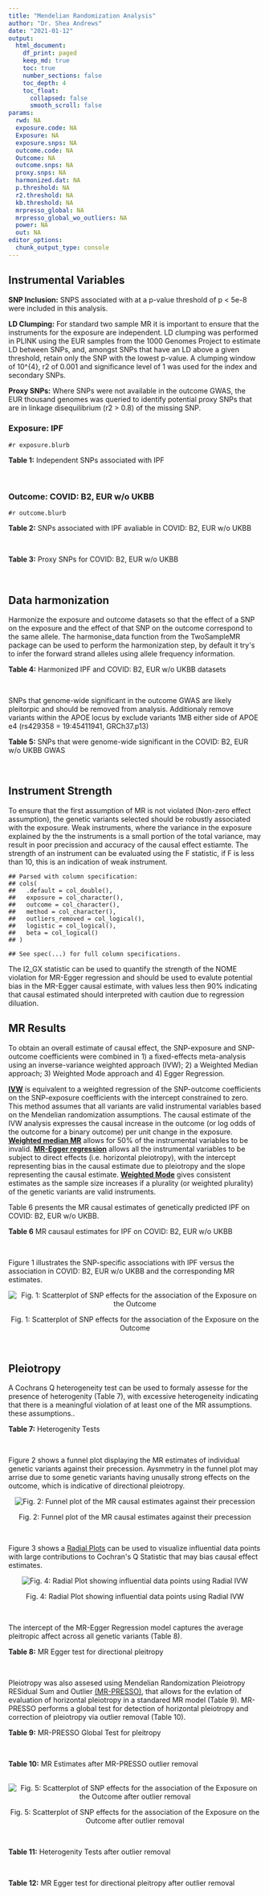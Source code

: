 ```yaml
---
title: "Mendelian Randomization Analysis"
author: "Dr. Shea Andrews"
date: "2021-01-12"
output:
  html_document:
    df_print: paged
    keep_md: true
    toc: true
    number_sections: false
    toc_depth: 4
    toc_float:
      collapsed: false
      smooth_scroll: false
params:
  rwd: NA
  exposure.code: NA
  Exposure: NA
  exposure.snps: NA
  outcome.code: NA
  Outcome: NA
  outcome.snps: NA
  proxy.snps: NA
  harmonized.dat: NA
  p.threshold: NA
  r2.threshold: NA
  kb.threshold: NA
  mrpresso_global: NA
  mrpresso_global_wo_outliers: NA
  power: NA
  out: NA
editor_options:
  chunk_output_type: console
---
```







## Instrumental Variables
**SNP Inclusion:** SNPS associated with at a p-value threshold of p < 5e-8 were included in this analysis.
<br>

**LD Clumping:** For standard two sample MR it is important to ensure that the instruments for the exposure are independent. LD clumping was performed in PLINK using the EUR samples from the 1000 Genomes Project to estimate LD between SNPs, and, amongst SNPs that have an LD above a given threshold, retain only the SNP with the lowest p-value. A clumping window of 10^{4}, r2 of 0.001 and significance level of 1 was used for the index and secondary SNPs.
<br>

**Proxy SNPs:** Where SNPs were not available in the outcome GWAS, the EUR thousand genomes was queried to identify potential proxy SNPs that are in linkage disequilibrium (r2 > 0.8) of the missing SNP.
<br>

### Exposure: IPF
`#r exposure.blurb`
<br>

**Table 1:** Independent SNPs associated with IPF
<div data-pagedtable="false">
  <script data-pagedtable-source type="application/json">
{"columns":[{"label":["SNP"],"name":[1],"type":["chr"],"align":["left"]},{"label":["CHROM"],"name":[2],"type":["dbl"],"align":["right"]},{"label":["POS"],"name":[3],"type":["dbl"],"align":["right"]},{"label":["REF"],"name":[4],"type":["chr"],"align":["left"]},{"label":["ALT"],"name":[5],"type":["chr"],"align":["left"]},{"label":["AF"],"name":[6],"type":["dbl"],"align":["right"]},{"label":["BETA"],"name":[7],"type":["dbl"],"align":["right"]},{"label":["SE"],"name":[8],"type":["dbl"],"align":["right"]},{"label":["Z"],"name":[9],"type":["dbl"],"align":["right"]},{"label":["P"],"name":[10],"type":["dbl"],"align":["right"]},{"label":["N"],"name":[11],"type":["dbl"],"align":["right"]},{"label":["TRAIT"],"name":[12],"type":["chr"],"align":["left"]}],"data":[{"1":"rs78238620","2":"3","3":"44902386","4":"T","5":"A","6":"0.053459","7":"0.4593835","8":"0.07390969","9":"6.215471","10":"5.117086e-10","11":"11259","12":"Idiopathic_Pulmonary_Fibrosis"},{"1":"rs12696304","2":"3","3":"169481271","4":"C","5":"G","6":"0.278854","7":"0.2668156","8":"0.03717319","9":"7.177635","10":"7.092778e-13","11":"11259","12":"Idiopathic_Pulmonary_Fibrosis"},{"1":"rs2013701","2":"4","3":"89885086","4":"G","5":"T","6":"0.487438","7":"-0.2424697","8":"0.03330002","9":"-7.281368","10":"3.304528e-13","11":"11259","12":"Idiopathic_Pulmonary_Fibrosis"},{"1":"rs7725218","2":"5","3":"1282414","4":"G","5":"A","6":"0.323107","7":"-0.3293240","8":"0.03544862","9":"-9.290180","10":"1.540283e-20","11":"11259","12":"Idiopathic_Pulmonary_Fibrosis"},{"1":"rs2076295","2":"6","3":"7563232","4":"T","5":"G","6":"0.468835","7":"0.3799705","8":"0.03322854","9":"11.435066","10":"2.793256e-30","11":"11259","12":"Idiopathic_Pulmonary_Fibrosis"},{"1":"rs12699415","2":"7","3":"1909479","4":"A","5":"G","6":"0.580176","7":"-0.2440172","8":"0.03400225","9":"-7.176502","10":"7.151760e-13","11":"11259","12":"Idiopathic_Pulmonary_Fibrosis"},{"1":"rs2897075","2":"7","3":"99630342","4":"C","5":"T","6":"0.391410","7":"0.2585521","8":"0.03404714","9":"7.593945","10":"3.103096e-14","11":"11259","12":"Idiopathic_Pulmonary_Fibrosis"},{"1":"rs28513081","2":"8","3":"120934126","4":"A","5":"G","6":"0.427310","7":"-0.2034907","8":"0.03346963","9":"-6.079862","10":"1.202864e-09","11":"11259","12":"Idiopathic_Pulmonary_Fibrosis"},{"1":"rs35705950","2":"11","3":"1241221","4":"G","5":"T","6":"0.140904","7":"1.5773608","8":"0.05180105","9":"30.450365","10":"1.184630e-203","11":"11259","12":"Idiopathic_Pulmonary_Fibrosis"},{"1":"rs9577395","2":"13","3":"113534984","4":"C","5":"G","6":"0.207732","7":"-0.2642992","8":"0.04115030","9":"-6.422778","10":"1.338099e-10","11":"11259","12":"Idiopathic_Pulmonary_Fibrosis"},{"1":"rs59424629","2":"15","3":"40720542","4":"G","5":"T","6":"0.538260","7":"0.2678313","8":"0.03320740","9":"8.065411","10":"7.298965e-16","11":"11259","12":"Idiopathic_Pulmonary_Fibrosis"},{"1":"rs62023891","2":"15","3":"86097216","4":"G","5":"A","6":"0.300615","7":"0.2356498","8":"0.03664299","9":"6.430965","10":"1.267962e-10","11":"11259","12":"Idiopathic_Pulmonary_Fibrosis"},{"1":"rs17652520","2":"17","3":"44098967","4":"G","5":"A","6":"0.214766","7":"-0.3286135","8":"0.04066747","9":"-8.080502","10":"6.450078e-16","11":"11259","12":"Idiopathic_Pulmonary_Fibrosis"},{"1":"rs12610495","2":"19","3":"4717672","4":"A","5":"G","6":"0.305555","7":"0.2722340","8":"0.03899250","9":"6.981701","10":"2.916276e-12","11":"11259","12":"Idiopathic_Pulmonary_Fibrosis"},{"1":"rs41308092","2":"20","3":"62324391","4":"G","5":"A","6":"0.019674","7":"0.7503587","8":"0.12196998","9":"6.151995","10":"7.651443e-10","11":"11259","12":"Idiopathic_Pulmonary_Fibrosis"}],"options":{"columns":{"min":{},"max":[10]},"rows":{"min":[10],"max":[10]},"pages":{}}}
  </script>
</div>
<br>

### Outcome: COVID: B2, EUR w/o UKBB
`#r outcome.blurb`
<br>

**Table 2:** SNPs associated with IPF avaliable in COVID: B2, EUR w/o UKBB
<div data-pagedtable="false">
  <script data-pagedtable-source type="application/json">
{"columns":[{"label":["SNP"],"name":[1],"type":["chr"],"align":["left"]},{"label":["CHROM"],"name":[2],"type":["dbl"],"align":["right"]},{"label":["POS"],"name":[3],"type":["dbl"],"align":["right"]},{"label":["REF"],"name":[4],"type":["chr"],"align":["left"]},{"label":["ALT"],"name":[5],"type":["chr"],"align":["left"]},{"label":["AF"],"name":[6],"type":["dbl"],"align":["right"]},{"label":["BETA"],"name":[7],"type":["dbl"],"align":["right"]},{"label":["SE"],"name":[8],"type":["dbl"],"align":["right"]},{"label":["Z"],"name":[9],"type":["dbl"],"align":["right"]},{"label":["P"],"name":[10],"type":["dbl"],"align":["right"]},{"label":["N"],"name":[11],"type":["dbl"],"align":["right"]},{"label":["TRAIT"],"name":[12],"type":["chr"],"align":["left"]}],"data":[{"1":"rs78238620","2":"3","3":"44902386","4":"T","5":"A","6":"0.0556","7":"0.0164210","8":"0.042863","9":"0.38310431","10":"7.016e-01","11":"1557411","12":"COVID_B2__EUR_w/o_UKBB"},{"1":"rs12696304","2":"3","3":"169481271","4":"C","5":"G","6":"0.2624","7":"-0.0030591","8":"0.022295","9":"-0.13721014","10":"8.909e-01","11":"1557411","12":"COVID_B2__EUR_w/o_UKBB"},{"1":"rs2013701","2":"4","3":"89885086","4":"G","5":"T","6":"0.5110","7":"-0.0243200","8":"0.020140","9":"-1.20754717","10":"2.272e-01","11":"1556798","12":"COVID_B2__EUR_w/o_UKBB"},{"1":"rs7725218","2":"5","3":"1282414","4":"G","5":"A","6":"0.3499","7":"-0.0310240","8":"0.020861","9":"-1.48717703","10":"1.370e-01","11":"1557411","12":"COVID_B2__EUR_w/o_UKBB"},{"1":"rs2076295","2":"6","3":"7563232","4":"T","5":"G","6":"0.4421","7":"0.0449760","8":"0.023905","9":"1.88144740","10":"5.991e-02","11":"1544739","12":"COVID_B2__EUR_w/o_UKBB"},{"1":"rs12699415","2":"7","3":"1909479","4":"A","5":"G","6":"0.5824","7":"-0.0478090","8":"0.020385","9":"-2.34530292","10":"1.901e-02","11":"1557411","12":"COVID_B2__EUR_w/o_UKBB"},{"1":"rs2897075","2":"7","3":"99630342","4":"C","5":"T","6":"0.3777","7":"0.0890520","8":"0.021694","9":"4.10491380","10":"4.044e-05","11":"1553561","12":"COVID_B2__EUR_w/o_UKBB"},{"1":"rs28513081","2":"8","3":"120934126","4":"A","5":"G","6":"0.4606","7":"-0.0429060","8":"0.022896","9":"-1.87395178","10":"6.094e-02","11":"1547355","12":"COVID_B2__EUR_w/o_UKBB"},{"1":"rs35705950","2":"11","3":"1241221","4":"G","5":"T","6":"0.1076","7":"-0.1246500","8":"0.038988","9":"-3.19713758","10":"1.388e-03","11":"1272323","12":"COVID_B2__EUR_w/o_UKBB"},{"1":"rs9577395","2":"13","3":"113534984","4":"C","5":"G","6":"0.2228","7":"0.1021800","8":"0.023978","9":"4.26140629","10":"2.032e-05","11":"1557411","12":"COVID_B2__EUR_w/o_UKBB"},{"1":"rs59424629","2":"15","3":"40720542","4":"G","5":"T","6":"0.5438","7":"0.0266780","8":"0.020126","9":"1.32554904","10":"1.850e-01","11":"1557411","12":"COVID_B2__EUR_w/o_UKBB"},{"1":"rs62023891","2":"15","3":"86097216","4":"G","5":"A","6":"0.2882","7":"0.0022737","8":"0.022796","9":"0.09974118","10":"9.206e-01","11":"1557411","12":"COVID_B2__EUR_w/o_UKBB"},{"1":"rs17652520","2":"17","3":"44098967","4":"G","5":"A","6":"0.1865","7":"-0.0735880","8":"0.027495","9":"-2.67641389","10":"7.442e-03","11":"1547355","12":"COVID_B2__EUR_w/o_UKBB"},{"1":"rs12610495","2":"19","3":"4717672","4":"A","5":"G","6":"0.3016","7":"0.1435900","8":"0.026190","9":"5.48262696","10":"4.187e-08","11":"1544739","12":"COVID_B2__EUR_w/o_UKBB"},{"1":"rs41308092","2":"20","3":"62324391","4":"G","5":"A","6":"0.0254","7":"0.0230980","8":"0.078077","9":"0.29583616","10":"7.674e-01","11":"1552675","12":"COVID_B2__EUR_w/o_UKBB"}],"options":{"columns":{"min":{},"max":[10]},"rows":{"min":[10],"max":[10]},"pages":{}}}
  </script>
</div>
<br>

**Table 3:** Proxy SNPs for COVID: B2, EUR w/o UKBB
<div data-pagedtable="false">
  <script data-pagedtable-source type="application/json">
{"columns":[{"label":["proxy.outcome"],"name":[1],"type":["lgl"],"align":["right"]},{"label":["target_snp"],"name":[2],"type":["lgl"],"align":["right"]},{"label":["proxy_snp"],"name":[3],"type":["lgl"],"align":["right"]},{"label":["ld.r2"],"name":[4],"type":["lgl"],"align":["right"]},{"label":["Dprime"],"name":[5],"type":["lgl"],"align":["right"]},{"label":["ref.proxy"],"name":[6],"type":["lgl"],"align":["right"]},{"label":["alt.proxy"],"name":[7],"type":["lgl"],"align":["right"]},{"label":["CHROM"],"name":[8],"type":["lgl"],"align":["right"]},{"label":["POS"],"name":[9],"type":["lgl"],"align":["right"]},{"label":["ALT.proxy"],"name":[10],"type":["lgl"],"align":["right"]},{"label":["REF.proxy"],"name":[11],"type":["lgl"],"align":["right"]},{"label":["AF"],"name":[12],"type":["lgl"],"align":["right"]},{"label":["BETA"],"name":[13],"type":["lgl"],"align":["right"]},{"label":["SE"],"name":[14],"type":["lgl"],"align":["right"]},{"label":["P"],"name":[15],"type":["lgl"],"align":["right"]},{"label":["N"],"name":[16],"type":["lgl"],"align":["right"]},{"label":["ref"],"name":[17],"type":["lgl"],"align":["right"]},{"label":["alt"],"name":[18],"type":["lgl"],"align":["right"]},{"label":["ALT"],"name":[19],"type":["lgl"],"align":["right"]},{"label":["REF"],"name":[20],"type":["lgl"],"align":["right"]},{"label":["PHASE"],"name":[21],"type":["lgl"],"align":["right"]}],"data":[{"1":"NA","2":"NA","3":"NA","4":"NA","5":"NA","6":"NA","7":"NA","8":"NA","9":"NA","10":"NA","11":"NA","12":"NA","13":"NA","14":"NA","15":"NA","16":"NA","17":"NA","18":"NA","19":"NA","20":"NA","21":"NA"}],"options":{"columns":{"min":{},"max":[10]},"rows":{"min":[10],"max":[10]},"pages":{}}}
  </script>
</div>
<br>

## Data harmonization
Harmonize the exposure and outcome datasets so that the effect of a SNP on the exposure and the effect of that SNP on the outcome correspond to the same allele. The harmonise_data function from the TwoSampleMR package can be used to perform the harmonization step, by default it try's to infer the forward strand alleles using allele frequency information.
<br>

**Table 4:** Harmonized IPF and COVID: B2, EUR w/o UKBB datasets
<div data-pagedtable="false">
  <script data-pagedtable-source type="application/json">
{"columns":[{"label":["SNP"],"name":[1],"type":["chr"],"align":["left"]},{"label":["effect_allele.exposure"],"name":[2],"type":["chr"],"align":["left"]},{"label":["other_allele.exposure"],"name":[3],"type":["chr"],"align":["left"]},{"label":["effect_allele.outcome"],"name":[4],"type":["chr"],"align":["left"]},{"label":["other_allele.outcome"],"name":[5],"type":["chr"],"align":["left"]},{"label":["beta.exposure"],"name":[6],"type":["dbl"],"align":["right"]},{"label":["beta.outcome"],"name":[7],"type":["dbl"],"align":["right"]},{"label":["eaf.exposure"],"name":[8],"type":["dbl"],"align":["right"]},{"label":["eaf.outcome"],"name":[9],"type":["dbl"],"align":["right"]},{"label":["remove"],"name":[10],"type":["lgl"],"align":["right"]},{"label":["palindromic"],"name":[11],"type":["lgl"],"align":["right"]},{"label":["ambiguous"],"name":[12],"type":["lgl"],"align":["right"]},{"label":["id.outcome"],"name":[13],"type":["chr"],"align":["left"]},{"label":["chr.outcome"],"name":[14],"type":["dbl"],"align":["right"]},{"label":["pos.outcome"],"name":[15],"type":["dbl"],"align":["right"]},{"label":["se.outcome"],"name":[16],"type":["dbl"],"align":["right"]},{"label":["z.outcome"],"name":[17],"type":["dbl"],"align":["right"]},{"label":["pval.outcome"],"name":[18],"type":["dbl"],"align":["right"]},{"label":["samplesize.outcome"],"name":[19],"type":["dbl"],"align":["right"]},{"label":["outcome"],"name":[20],"type":["chr"],"align":["left"]},{"label":["mr_keep.outcome"],"name":[21],"type":["lgl"],"align":["right"]},{"label":["pval_origin.outcome"],"name":[22],"type":["chr"],"align":["left"]},{"label":["chr.exposure"],"name":[23],"type":["dbl"],"align":["right"]},{"label":["pos.exposure"],"name":[24],"type":["dbl"],"align":["right"]},{"label":["se.exposure"],"name":[25],"type":["dbl"],"align":["right"]},{"label":["z.exposure"],"name":[26],"type":["dbl"],"align":["right"]},{"label":["pval.exposure"],"name":[27],"type":["dbl"],"align":["right"]},{"label":["samplesize.exposure"],"name":[28],"type":["dbl"],"align":["right"]},{"label":["exposure"],"name":[29],"type":["chr"],"align":["left"]},{"label":["mr_keep.exposure"],"name":[30],"type":["lgl"],"align":["right"]},{"label":["pval_origin.exposure"],"name":[31],"type":["chr"],"align":["left"]},{"label":["id.exposure"],"name":[32],"type":["chr"],"align":["left"]},{"label":["action"],"name":[33],"type":["dbl"],"align":["right"]},{"label":["mr_keep"],"name":[34],"type":["lgl"],"align":["right"]},{"label":["pt"],"name":[35],"type":["dbl"],"align":["right"]},{"label":["pleitropy_keep"],"name":[36],"type":["lgl"],"align":["right"]},{"label":["mrpresso_RSSobs"],"name":[37],"type":["dbl"],"align":["right"]},{"label":["mrpresso_pval"],"name":[38],"type":["chr"],"align":["left"]},{"label":["mrpresso_keep"],"name":[39],"type":["lgl"],"align":["right"]}],"data":[{"1":"rs12610495","2":"G","3":"A","4":"G","5":"A","6":"0.2722340","7":"0.1435900","8":"0.305555","9":"0.3016","10":"FALSE","11":"FALSE","12":"FALSE","13":"Zynj4z","14":"19","15":"4717672","16":"0.026190","17":"5.48262696","18":"4.187e-08","19":"1544739","20":"covidhgi2020B2v5alleurLeaveUKBB","21":"TRUE","22":"reported","23":"19","24":"4717672","25":"0.03899250","26":"6.981701","27":"2.916276e-12","28":"11259","29":"Allen2020ipf","30":"TRUE","31":"reported","32":"DrGBSN","33":"2","34":"TRUE","35":"5e-08","36":"TRUE","37":"1.971950e-02","38":"<0.0015","39":"FALSE"},{"1":"rs12696304","2":"G","3":"C","4":"G","5":"C","6":"0.2668156","7":"-0.0030591","8":"0.278854","9":"0.2624","10":"FALSE","11":"TRUE","12":"FALSE","13":"Zynj4z","14":"3","15":"169481271","16":"0.022295","17":"-0.13721014","18":"8.909e-01","19":"1557411","20":"covidhgi2020B2v5alleurLeaveUKBB","21":"TRUE","22":"reported","23":"3","24":"169481271","25":"0.03717319","26":"7.177635","27":"7.092778e-13","28":"11259","29":"Allen2020ipf","30":"TRUE","31":"reported","32":"DrGBSN","33":"2","34":"TRUE","35":"5e-08","36":"TRUE","37":"1.133381e-04","38":"1","39":"TRUE"},{"1":"rs12699415","2":"G","3":"A","4":"G","5":"A","6":"-0.2440172","7":"-0.0478090","8":"0.580176","9":"0.5824","10":"FALSE","11":"FALSE","12":"FALSE","13":"Zynj4z","14":"7","15":"1909479","16":"0.020385","17":"-2.34530292","18":"1.901e-02","19":"1557411","20":"covidhgi2020B2v5alleurLeaveUKBB","21":"TRUE","22":"reported","23":"7","24":"1909479","25":"0.03400225","26":"-7.176502","27":"7.151760e-13","28":"11259","29":"Allen2020ipf","30":"TRUE","31":"reported","32":"DrGBSN","33":"2","34":"TRUE","35":"5e-08","36":"TRUE","37":"1.843435e-03","38":"0.591","39":"TRUE"},{"1":"rs17652520","2":"A","3":"G","4":"A","5":"G","6":"-0.3286135","7":"-0.0735880","8":"0.214766","9":"0.1865","10":"FALSE","11":"FALSE","12":"FALSE","13":"Zynj4z","14":"17","15":"44098967","16":"0.027495","17":"-2.67641389","18":"7.442e-03","19":"1547355","20":"covidhgi2020B2v5alleurLeaveUKBB","21":"TRUE","22":"reported","23":"17","24":"44098967","25":"0.04066747","26":"-8.080502","27":"6.450078e-16","28":"11259","29":"Allen2020ipf","30":"TRUE","31":"reported","32":"DrGBSN","33":"2","34":"TRUE","35":"5e-08","36":"TRUE","37":"4.541632e-03","38":"0.189","39":"TRUE"},{"1":"rs2013701","2":"T","3":"G","4":"T","5":"G","6":"-0.2424697","7":"-0.0243200","8":"0.487438","9":"0.5110","10":"FALSE","11":"FALSE","12":"FALSE","13":"Zynj4z","14":"4","15":"89885086","16":"0.020140","17":"-1.20754717","18":"2.272e-01","19":"1556798","20":"covidhgi2020B2v5alleurLeaveUKBB","21":"TRUE","22":"reported","23":"4","24":"89885086","25":"0.03330002","26":"-7.281368","27":"3.304528e-13","28":"11259","29":"Allen2020ipf","30":"TRUE","31":"reported","32":"DrGBSN","33":"2","34":"TRUE","35":"5e-08","36":"TRUE","37":"3.437216e-04","38":"1","39":"TRUE"},{"1":"rs2076295","2":"G","3":"T","4":"G","5":"T","6":"0.3799705","7":"0.0449760","8":"0.468835","9":"0.4421","10":"FALSE","11":"FALSE","12":"FALSE","13":"Zynj4z","14":"6","15":"7563232","16":"0.023905","17":"1.88144740","18":"5.991e-02","19":"1544739","20":"covidhgi2020B2v5alleurLeaveUKBB","21":"TRUE","22":"reported","23":"6","24":"7563232","25":"0.03322854","26":"11.435066","27":"2.793256e-30","28":"11259","29":"Allen2020ipf","30":"TRUE","31":"reported","32":"DrGBSN","33":"2","34":"TRUE","35":"5e-08","36":"TRUE","37":"1.394831e-03","38":"1","39":"TRUE"},{"1":"rs28513081","2":"G","3":"A","4":"G","5":"A","6":"-0.2034907","7":"-0.0429060","8":"0.427310","9":"0.4606","10":"FALSE","11":"FALSE","12":"FALSE","13":"Zynj4z","14":"8","15":"120934126","16":"0.022896","17":"-1.87395178","18":"6.094e-02","19":"1547355","20":"covidhgi2020B2v5alleurLeaveUKBB","21":"TRUE","22":"reported","23":"8","24":"120934126","25":"0.03346963","26":"-6.079862","27":"1.202864e-09","28":"11259","29":"Allen2020ipf","30":"TRUE","31":"reported","32":"DrGBSN","33":"2","34":"TRUE","35":"5e-08","36":"TRUE","37":"1.464203e-03","38":"1","39":"TRUE"},{"1":"rs2897075","2":"T","3":"C","4":"T","5":"C","6":"0.2585521","7":"0.0890520","8":"0.391410","9":"0.3777","10":"FALSE","11":"FALSE","12":"FALSE","13":"Zynj4z","14":"7","15":"99630342","16":"0.021694","17":"4.10491380","18":"4.044e-05","19":"1553561","20":"covidhgi2020B2v5alleurLeaveUKBB","21":"TRUE","22":"reported","23":"7","24":"99630342","25":"0.03404714","26":"7.593945","27":"3.103096e-14","28":"11259","29":"Allen2020ipf","30":"TRUE","31":"reported","32":"DrGBSN","33":"2","34":"TRUE","35":"5e-08","36":"TRUE","37":"7.297317e-03","38":"<0.0015","39":"FALSE"},{"1":"rs35705950","2":"T","3":"G","4":"T","5":"G","6":"1.5773608","7":"-0.1246500","8":"0.140904","9":"0.1076","10":"FALSE","11":"FALSE","12":"FALSE","13":"Zynj4z","14":"11","15":"1241221","16":"0.038988","17":"-3.19713758","18":"1.388e-03","19":"1272323","20":"covidhgi2020B2v5alleurLeaveUKBB","21":"TRUE","22":"reported","23":"11","24":"1241221","25":"0.05180105","26":"30.450365","27":"1.000000e-200","28":"11259","29":"Allen2020ipf","30":"TRUE","31":"reported","32":"DrGBSN","33":"2","34":"TRUE","35":"5e-08","36":"TRUE","37":"9.152169e-02","38":"<0.0015","39":"FALSE"},{"1":"rs41308092","2":"A","3":"G","4":"A","5":"G","6":"0.7503587","7":"0.0230980","8":"0.019674","9":"0.0254","10":"FALSE","11":"FALSE","12":"FALSE","13":"Zynj4z","14":"20","15":"62324391","16":"0.078077","17":"0.29583616","18":"7.674e-01","19":"1552675","20":"covidhgi2020B2v5alleurLeaveUKBB","21":"TRUE","22":"reported","23":"20","24":"62324391","25":"0.12196998","26":"6.151995","27":"7.651443e-10","28":"11259","29":"Allen2020ipf","30":"TRUE","31":"reported","32":"DrGBSN","33":"2","34":"TRUE","35":"5e-08","36":"TRUE","37":"9.064928e-06","38":"1","39":"TRUE"},{"1":"rs59424629","2":"T","3":"G","4":"T","5":"G","6":"0.2678313","7":"0.0266780","8":"0.538260","9":"0.5438","10":"FALSE","11":"FALSE","12":"FALSE","13":"Zynj4z","14":"15","15":"40720542","16":"0.020126","17":"1.32554904","18":"1.850e-01","19":"1557411","20":"covidhgi2020B2v5alleurLeaveUKBB","21":"TRUE","22":"reported","23":"15","24":"40720542","25":"0.03320740","26":"8.065411","27":"7.298965e-16","28":"11259","29":"Allen2020ipf","30":"TRUE","31":"reported","32":"DrGBSN","33":"2","34":"TRUE","35":"5e-08","36":"TRUE","37":"4.191441e-04","38":"1","39":"TRUE"},{"1":"rs62023891","2":"A","3":"G","4":"A","5":"G","6":"0.2356498","7":"0.0022737","8":"0.300615","9":"0.2882","10":"FALSE","11":"FALSE","12":"FALSE","13":"Zynj4z","14":"15","15":"86097216","16":"0.022796","17":"0.09974118","18":"9.206e-01","19":"1557411","20":"covidhgi2020B2v5alleurLeaveUKBB","21":"TRUE","22":"reported","23":"15","24":"86097216","25":"0.03664299","26":"6.430965","27":"1.267962e-10","28":"11259","29":"Allen2020ipf","30":"TRUE","31":"reported","32":"DrGBSN","33":"2","34":"TRUE","35":"5e-08","36":"TRUE","37":"1.747920e-05","38":"1","39":"TRUE"},{"1":"rs7725218","2":"A","3":"G","4":"A","5":"G","6":"-0.3293240","7":"-0.0310240","8":"0.323107","9":"0.3499","10":"FALSE","11":"FALSE","12":"FALSE","13":"Zynj4z","14":"5","15":"1282414","16":"0.020861","17":"-1.48717703","18":"1.370e-01","19":"1557411","20":"covidhgi2020B2v5alleurLeaveUKBB","21":"TRUE","22":"reported","23":"5","24":"1282414","25":"0.03544862","26":"-9.290180","27":"1.540283e-20","28":"11259","29":"Allen2020ipf","30":"TRUE","31":"reported","32":"DrGBSN","33":"2","34":"TRUE","35":"5e-08","36":"TRUE","37":"5.663112e-04","38":"1","39":"TRUE"},{"1":"rs78238620","2":"A","3":"T","4":"A","5":"T","6":"0.4593835","7":"0.0164210","8":"0.053459","9":"0.0556","10":"FALSE","11":"TRUE","12":"FALSE","13":"Zynj4z","14":"3","15":"44902386","16":"0.042863","17":"0.38310431","18":"7.016e-01","19":"1557411","20":"covidhgi2020B2v5alleurLeaveUKBB","21":"TRUE","22":"reported","23":"3","24":"44902386","25":"0.07390969","26":"6.215471","27":"5.117086e-10","28":"11259","29":"Allen2020ipf","30":"TRUE","31":"reported","32":"DrGBSN","33":"2","34":"TRUE","35":"5e-08","36":"TRUE","37":"1.771520e-05","38":"1","39":"TRUE"},{"1":"rs9577395","2":"G","3":"C","4":"G","5":"C","6":"-0.2642992","7":"0.1021800","8":"0.207732","9":"0.2228","10":"FALSE","11":"TRUE","12":"FALSE","13":"Zynj4z","14":"13","15":"113534984","16":"0.023978","17":"4.26140629","18":"2.032e-05","19":"1557411","20":"covidhgi2020B2v5alleurLeaveUKBB","21":"TRUE","22":"reported","23":"13","24":"113534984","25":"0.04115030","26":"-6.422778","27":"1.338099e-10","28":"11259","29":"Allen2020ipf","30":"TRUE","31":"reported","32":"DrGBSN","33":"2","34":"TRUE","35":"5e-08","36":"TRUE","37":"1.277804e-02","38":"0.0015","39":"FALSE"}],"options":{"columns":{"min":{},"max":[10]},"rows":{"min":[10],"max":[10]},"pages":{}}}
  </script>
</div>
<br>

SNPs that genome-wide significant in the outcome GWAS are likely pleitorpic and should be removed from analysis. Additionaly remove variants within the APOE locus by exclude variants 1MB either side of APOE e4 (rs429358 = 19:45411941, GRCh37.p13)
<br>


**Table 5:** SNPs that were genome-wide significant in the COVID: B2, EUR w/o UKBB GWAS
<div data-pagedtable="false">
  <script data-pagedtable-source type="application/json">
{"columns":[{"label":["SNP"],"name":[1],"type":["chr"],"align":["left"]},{"label":["chr.outcome"],"name":[2],"type":["dbl"],"align":["right"]},{"label":["pos.outcome"],"name":[3],"type":["dbl"],"align":["right"]},{"label":["pval.exposure"],"name":[4],"type":["dbl"],"align":["right"]},{"label":["pval.outcome"],"name":[5],"type":["dbl"],"align":["right"]}],"data":[],"options":{"columns":{"min":{},"max":[10]},"rows":{"min":[10],"max":[10]},"pages":{}}}
  </script>
</div>
<br>


## Instrument Strength
To ensure that the first assumption of MR is not violated (Non-zero effect assumption), the genetic variants selected should be robustly associated with the exposure. Weak instruments, where the variance in the exposure explained by the the instruments is a small portion of the total variance, may result in poor precission and accuracy of the causal effect estiamte. The strength of an instrument can be evaluated using the F statistic, if F is less than 10, this is an indication of weak instrument.


```
## Parsed with column specification:
## cols(
##   .default = col_double(),
##   exposure = col_character(),
##   outcome = col_character(),
##   method = col_character(),
##   outliers_removed = col_logical(),
##   logistic = col_logical(),
##   beta = col_logical()
## )
```

```
## See spec(...) for full column specifications.
```

<div data-pagedtable="false">
  <script data-pagedtable-source type="application/json">
{"columns":[{"label":["outliers_removed"],"name":[1],"type":["lgl"],"align":["right"]},{"label":["pve.exposure"],"name":[2],"type":["dbl"],"align":["right"]},{"label":["F"],"name":[3],"type":["dbl"],"align":["right"]},{"label":["Alpha"],"name":[4],"type":["dbl"],"align":["right"]},{"label":["NCP"],"name":[5],"type":["dbl"],"align":["right"]},{"label":["Power"],"name":[6],"type":["dbl"],"align":["right"]}],"data":[{"1":"FALSE","2":"0.14289659","3":"124.96246","4":"0.05","5":"8.367354","6":"0.8245064"},{"1":"TRUE","2":"0.05826355","3":"63.25744","4":"0.05","5":"39.659399","6":"0.9999928"}],"options":{"columns":{"min":{},"max":[10]},"rows":{"min":[10],"max":[10]},"pages":{}}}
  </script>
</div>

The I2_GX statistic can be used to quantify the strength of the NOME violation for MR-Egger regression and should be used to evalute potential bias in the MR-Egger causal estimate, with values less then 90% indicating that causal estimated should interpreted with caution due to regression diluation.

<div data-pagedtable="false">
  <script data-pagedtable-source type="application/json">
{"columns":[{"label":["outliers_removed"],"name":[1],"type":["lgl"],"align":["right"]},{"label":["Isq_gx"],"name":[2],"type":["dbl"],"align":["right"]}],"data":[{"1":"FALSE","2":"0.9684725"},{"1":"TRUE","2":"0.5439548"}],"options":{"columns":{"min":{},"max":[10]},"rows":{"min":[10],"max":[10]},"pages":{}}}
  </script>
</div>


##  MR Results
To obtain an overall estimate of causal effect, the SNP-exposure and SNP-outcome coefficients were combined in 1) a fixed-effects meta-analysis using an inverse-variance weighted approach (IVW); 2) a Weighted Median approach; 3) Weighted Mode approach and 4) Egger Regression.


[**IVW**](https://doi.org/10.1002/gepi.21758) is equivalent to a weighted regression of the SNP-outcome coefficients on the SNP-exposure coefficients with the intercept constrained to zero. This method assumes that all variants are valid instrumental variables based on the Mendelian randomization assumptions. The causal estimate of the IVW analysis expresses the causal increase in the outcome (or log odds of the outcome for a binary outcome) per unit change in the exposure. [**Weighted median MR**](https://doi.org/10.1002/gepi.21965) allows for 50% of the instrumental variables to be invalid. [**MR-Egger regression**](https://doi.org/10.1093/ije/dyw220) allows all the instrumental variables to be subject to direct effects (i.e. horizontal pleiotropy), with the intercept representing bias in the causal estimate due to pleiotropy and the slope representing the causal estimate. [**Weighted Mode**](https://doi.org/10.1093/ije/dyx102) gives consistent estimates as the sample size increases if a plurality (or weighted plurality) of the genetic variants are valid instruments.
<br>



Table 6 presents the MR causal estimates of genetically predicted IPF on COVID: B2, EUR w/o UKBB.
<br>

**Table 6** MR causaul estimates for IPF on COVID: B2, EUR w/o UKBB
<div data-pagedtable="false">
  <script data-pagedtable-source type="application/json">
{"columns":[{"label":["id.exposure"],"name":[1],"type":["chr"],"align":["left"]},{"label":["id.outcome"],"name":[2],"type":["chr"],"align":["left"]},{"label":["outcome"],"name":[3],"type":["fctr"],"align":["left"]},{"label":["exposure"],"name":[4],"type":["fctr"],"align":["left"]},{"label":["method"],"name":[5],"type":["fctr"],"align":["left"]},{"label":["nsnp"],"name":[6],"type":["int"],"align":["right"]},{"label":["b"],"name":[7],"type":["dbl"],"align":["right"]},{"label":["se"],"name":[8],"type":["dbl"],"align":["right"]},{"label":["pval"],"name":[9],"type":["dbl"],"align":["right"]}],"data":[{"1":"DrGBSN","2":"Zynj4z","3":"covidhgi2020B2v5alleurLeaveUKBB","4":"Allen2020ipf","5":"Inverse variance weighted (fixed effects)","6":"15","7":"0.02687153","8":"0.01654137","9":"0.10426825"},{"1":"DrGBSN","2":"Zynj4z","3":"covidhgi2020B2v5alleurLeaveUKBB","4":"Allen2020ipf","5":"Weighted median","6":"15","7":"-0.01454597","8":"0.03148568","9":"0.64409075"},{"1":"DrGBSN","2":"Zynj4z","3":"covidhgi2020B2v5alleurLeaveUKBB","4":"Allen2020ipf","5":"Weighted mode","6":"15","7":"-0.05891510","8":"0.02782678","9":"0.05262858"},{"1":"DrGBSN","2":"Zynj4z","3":"covidhgi2020B2v5alleurLeaveUKBB","4":"Allen2020ipf","5":"MR Egger","6":"15","7":"-0.10728831","8":"0.06575734","9":"0.12674405"}],"options":{"columns":{"min":{},"max":[10]},"rows":{"min":[10],"max":[10]},"pages":{}}}
  </script>
</div>
<br>

Figure 1 illustrates the SNP-specific associations with IPF versus the association in COVID: B2, EUR w/o UKBB and the corresponding MR estimates.
<br>

<div class="figure" style="text-align: center">
<img src="/sc/arion/projects/LOAD/shea/Projects/MRcovid/results/MRcovideurwoukbb/Allen2020ipf/covidhgi2020B2v5alleurLeaveUKBB/Allen2020ipf_5e-8_covidhgi2020B2v5alleurLeaveUKBB_MR_Analaysis_files/figure-html/scatter_plot-1.png" alt="Fig. 1: Scatterplot of SNP effects for the association of the Exposure on the Outcome"  />
<p class="caption">Fig. 1: Scatterplot of SNP effects for the association of the Exposure on the Outcome</p>
</div>
<br>


## Pleiotropy
A Cochrans Q heterogeneity test can be used to formaly assesse for the presence of heterogenity (Table 7), with excessive heterogeneity indicating that there is a meaningful violation of at least one of the MR assumptions.
these assumptions..
<br>

**Table 7:** Heterogenity Tests
<div data-pagedtable="false">
  <script data-pagedtable-source type="application/json">
{"columns":[{"label":["id.exposure"],"name":[1],"type":["chr"],"align":["left"]},{"label":["id.outcome"],"name":[2],"type":["chr"],"align":["left"]},{"label":["outcome"],"name":[3],"type":["fctr"],"align":["left"]},{"label":["exposure"],"name":[4],"type":["fctr"],"align":["left"]},{"label":["method"],"name":[5],"type":["fctr"],"align":["left"]},{"label":["Q"],"name":[6],"type":["dbl"],"align":["right"]},{"label":["Q_df"],"name":[7],"type":["dbl"],"align":["right"]},{"label":["Q_pval"],"name":[8],"type":["dbl"],"align":["right"]}],"data":[{"1":"DrGBSN","2":"Zynj4z","3":"covidhgi2020B2v5alleurLeaveUKBB","4":"Allen2020ipf","5":"MR Egger","6":"66.54287","7":"13","8":"3.452972e-09"},{"1":"DrGBSN","2":"Zynj4z","3":"covidhgi2020B2v5alleurLeaveUKBB","4":"Allen2020ipf","5":"Inverse variance weighted","6":"98.05696","7":"14","8":"1.116646e-14"}],"options":{"columns":{"min":{},"max":[10]},"rows":{"min":[10],"max":[10]},"pages":{}}}
  </script>
</div>
<br>

Figure 2 shows a funnel plot displaying the MR estimates of individual genetic variants against their precession. Aysmmetry in the funnel plot may arrise due to some genetic variants having unusally strong effects on the outcome, which is indicative of directional pleiotropy.
<br>

<div class="figure" style="text-align: center">
<img src="/sc/arion/projects/LOAD/shea/Projects/MRcovid/results/MRcovideurwoukbb/Allen2020ipf/covidhgi2020B2v5alleurLeaveUKBB/Allen2020ipf_5e-8_covidhgi2020B2v5alleurLeaveUKBB_MR_Analaysis_files/figure-html/funnel_plot-1.png" alt="Fig. 2: Funnel plot of the MR causal estimates against their precession"  />
<p class="caption">Fig. 2: Funnel plot of the MR causal estimates against their precession</p>
</div>
<br>

Figure 3 shows a [Radial Plots](https://github.com/WSpiller/RadialMR) can be used to visualize influential data points with large contributions to Cochran's Q Statistic that may bias causal effect estimates.



<div class="figure" style="text-align: center">
<img src="/sc/arion/projects/LOAD/shea/Projects/MRcovid/results/MRcovideurwoukbb/Allen2020ipf/covidhgi2020B2v5alleurLeaveUKBB/Allen2020ipf_5e-8_covidhgi2020B2v5alleurLeaveUKBB_MR_Analaysis_files/figure-html/Radial_Plot-1.png" alt="Fig. 4: Radial Plot showing influential data points using Radial IVW"  />
<p class="caption">Fig. 4: Radial Plot showing influential data points using Radial IVW</p>
</div>
<br>

The intercept of the MR-Egger Regression model captures the average pleitropic affect across all genetic variants (Table 8).
<br>

**Table 8:** MR Egger test for directional pleitropy
<div data-pagedtable="false">
  <script data-pagedtable-source type="application/json">
{"columns":[{"label":["id.exposure"],"name":[1],"type":["chr"],"align":["left"]},{"label":["id.outcome"],"name":[2],"type":["chr"],"align":["left"]},{"label":["outcome"],"name":[3],"type":["fctr"],"align":["left"]},{"label":["exposure"],"name":[4],"type":["fctr"],"align":["left"]},{"label":["egger_intercept"],"name":[5],"type":["dbl"],"align":["right"]},{"label":["se"],"name":[6],"type":["dbl"],"align":["right"]},{"label":["pval"],"name":[7],"type":["dbl"],"align":["right"]}],"data":[{"1":"DrGBSN","2":"Zynj4z","3":"covidhgi2020B2v5alleurLeaveUKBB","4":"Allen2020ipf","5":"0.06208317","6":"0.02502077","7":"0.0275443"}],"options":{"columns":{"min":{},"max":[10]},"rows":{"min":[10],"max":[10]},"pages":{}}}
  </script>
</div>
<br>

Pleiotropy was also assesed using Mendelian Randomization Pleiotropy RESidual Sum and Outlier [(MR-PRESSO)](https://doi.org/10.1038/s41588-018-0099-7), that allows for the evlation of evaluation of horizontal pleiotropy in a standared MR model (Table 9). MR-PRESSO performs a global test for detection of horizontal pleiotropy and correction of pleiotropy via outlier removal (Table 10).
<br>

**Table 9:** MR-PRESSO Global Test for pleitropy
<div data-pagedtable="false">
  <script data-pagedtable-source type="application/json">
{"columns":[{"label":["id.exposure"],"name":[1],"type":["chr"],"align":["left"]},{"label":["id.outcome"],"name":[2],"type":["chr"],"align":["left"]},{"label":["outcome"],"name":[3],"type":["chr"],"align":["left"]},{"label":["exposure"],"name":[4],"type":["chr"],"align":["left"]},{"label":["pt"],"name":[5],"type":["dbl"],"align":["right"]},{"label":["outliers_removed"],"name":[6],"type":["lgl"],"align":["right"]},{"label":["n_outliers"],"name":[7],"type":["dbl"],"align":["right"]},{"label":["RSSobs"],"name":[8],"type":["dbl"],"align":["right"]},{"label":["pval"],"name":[9],"type":["chr"],"align":["left"]}],"data":[{"1":"DrGBSN","2":"Zynj4z","3":"covidhgi2020B2v5alleurLeaveUKBB","4":"Allen2020ipf","5":"5e-08","6":"FALSE","7":"4","8":"145.8225","9":"<1e-04"}],"options":{"columns":{"min":{},"max":[10]},"rows":{"min":[10],"max":[10]},"pages":{}}}
  </script>
</div>
<br>


**Table 10:** MR Estimates after MR-PRESSO outlier removal
<div data-pagedtable="false">
  <script data-pagedtable-source type="application/json">
{"columns":[{"label":["id.exposure"],"name":[1],"type":["chr"],"align":["left"]},{"label":["id.outcome"],"name":[2],"type":["chr"],"align":["left"]},{"label":["outcome"],"name":[3],"type":["fctr"],"align":["left"]},{"label":["exposure"],"name":[4],"type":["fctr"],"align":["left"]},{"label":["method"],"name":[5],"type":["fctr"],"align":["left"]},{"label":["nsnp"],"name":[6],"type":["int"],"align":["right"]},{"label":["b"],"name":[7],"type":["dbl"],"align":["right"]},{"label":["se"],"name":[8],"type":["dbl"],"align":["right"]},{"label":["pval"],"name":[9],"type":["dbl"],"align":["right"]}],"data":[{"1":"DrGBSN","2":"Zynj4z","3":"covidhgi2020B2v5alleurLeaveUKBB","4":"Allen2020ipf","5":"Inverse variance weighted (fixed effects)","6":"11","7":"0.10241885","8":"0.02464565","9":"3.243557e-05"},{"1":"DrGBSN","2":"Zynj4z","3":"covidhgi2020B2v5alleurLeaveUKBB","4":"Allen2020ipf","5":"Weighted median","6":"11","7":"0.09964687","8":"0.03341296","9":"2.861083e-03"},{"1":"DrGBSN","2":"Zynj4z","3":"covidhgi2020B2v5alleurLeaveUKBB","4":"Allen2020ipf","5":"Weighted mode","6":"11","7":"0.09578707","8":"0.04816826","9":"7.479553e-02"},{"1":"DrGBSN","2":"Zynj4z","3":"covidhgi2020B2v5alleurLeaveUKBB","4":"Allen2020ipf","5":"MR Egger","6":"11","7":"0.04029950","8":"0.09897699","9":"6.934039e-01"}],"options":{"columns":{"min":{},"max":[10]},"rows":{"min":[10],"max":[10]},"pages":{}}}
  </script>
</div>
<br>

<div class="figure" style="text-align: center">
<img src="/sc/arion/projects/LOAD/shea/Projects/MRcovid/results/MRcovideurwoukbb/Allen2020ipf/covidhgi2020B2v5alleurLeaveUKBB/Allen2020ipf_5e-8_covidhgi2020B2v5alleurLeaveUKBB_MR_Analaysis_files/figure-html/scatter_plot_outlier-1.png" alt="Fig. 5: Scatterplot of SNP effects for the association of the Exposure on the Outcome after outlier removal"  />
<p class="caption">Fig. 5: Scatterplot of SNP effects for the association of the Exposure on the Outcome after outlier removal</p>
</div>
<br>

**Table 11:** Heterogenity Tests after outlier removal
<div data-pagedtable="false">
  <script data-pagedtable-source type="application/json">
{"columns":[{"label":["id.exposure"],"name":[1],"type":["chr"],"align":["left"]},{"label":["id.outcome"],"name":[2],"type":["chr"],"align":["left"]},{"label":["outcome"],"name":[3],"type":["fctr"],"align":["left"]},{"label":["exposure"],"name":[4],"type":["fctr"],"align":["left"]},{"label":["method"],"name":[5],"type":["fctr"],"align":["left"]},{"label":["Q"],"name":[6],"type":["dbl"],"align":["right"]},{"label":["Q_df"],"name":[7],"type":["dbl"],"align":["right"]},{"label":["Q_pval"],"name":[8],"type":["dbl"],"align":["right"]}],"data":[{"1":"DrGBSN","2":"Zynj4z","3":"covidhgi2020B2v5alleurLeaveUKBB","4":"Allen2020ipf","5":"MR Egger","6":"7.715773","7":"9","8":"0.5630237"},{"1":"DrGBSN","2":"Zynj4z","3":"covidhgi2020B2v5alleurLeaveUKBB","4":"Allen2020ipf","5":"Inverse variance weighted","6":"8.135710","7":"10","8":"0.6155829"}],"options":{"columns":{"min":{},"max":[10]},"rows":{"min":[10],"max":[10]},"pages":{}}}
  </script>
</div>
<br>

**Table 12:** MR Egger test for directional pleitropy after outlier removal
<div data-pagedtable="false">
  <script data-pagedtable-source type="application/json">
{"columns":[{"label":["id.exposure"],"name":[1],"type":["chr"],"align":["left"]},{"label":["id.outcome"],"name":[2],"type":["chr"],"align":["left"]},{"label":["outcome"],"name":[3],"type":["fctr"],"align":["left"]},{"label":["exposure"],"name":[4],"type":["fctr"],"align":["left"]},{"label":["egger_intercept"],"name":[5],"type":["dbl"],"align":["right"]},{"label":["se"],"name":[6],"type":["dbl"],"align":["right"]},{"label":["pval"],"name":[7],"type":["dbl"],"align":["right"]}],"data":[{"1":"DrGBSN","2":"Zynj4z","3":"covidhgi2020B2v5alleurLeaveUKBB","4":"Allen2020ipf","5":"0.01875083","6":"0.02893534","7":"0.5331501"}],"options":{"columns":{"min":{},"max":[10]},"rows":{"min":[10],"max":[10]},"pages":{}}}
  </script>
</div>
<br>
